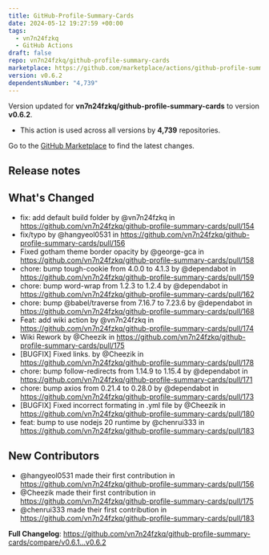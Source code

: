 ```yaml
---
title: GitHub-Profile-Summary-Cards
date: 2024-05-12 19:27:59 +00:00
tags:
  - vn7n24fzkq
  - GitHub Actions
draft: false
repo: vn7n24fzkq/github-profile-summary-cards
marketplace: https://github.com/marketplace/actions/github-profile-summary-cards
version: v0.6.2
dependentsNumber: "4,739"
---
```



Version updated for **vn7n24fzkq/github-profile-summary-cards** to version **v0.6.2**.
- This action is used across all versions by **4,739** repositories.

Go to the [GitHub Marketplace](https://github.com/marketplace/actions/github-profile-summary-cards) to find the latest changes.

## Release notes

## What's Changed
* fix: add default build folder by @vn7n24fzkq in https://github.com/vn7n24fzkq/github-profile-summary-cards/pull/154
* fix/typo by @hangyeol0531 in https://github.com/vn7n24fzkq/github-profile-summary-cards/pull/156
* Fixed gotham theme border opacity by @george-gca in https://github.com/vn7n24fzkq/github-profile-summary-cards/pull/158
* chore: bump tough-cookie from 4.0.0 to 4.1.3 by @dependabot in https://github.com/vn7n24fzkq/github-profile-summary-cards/pull/159
* chore: bump word-wrap from 1.2.3 to 1.2.4 by @dependabot in https://github.com/vn7n24fzkq/github-profile-summary-cards/pull/162
* chore: bump @babel/traverse from 7.16.7 to 7.23.6 by @dependabot in https://github.com/vn7n24fzkq/github-profile-summary-cards/pull/168
* Feat: add wiki action by @vn7n24fzkq in https://github.com/vn7n24fzkq/github-profile-summary-cards/pull/174
* Wiki Rework by @Cheezik in https://github.com/vn7n24fzkq/github-profile-summary-cards/pull/175
* [BUGFIX] Fixed links.  by @Cheezik in https://github.com/vn7n24fzkq/github-profile-summary-cards/pull/178
* chore: bump follow-redirects from 1.14.9 to 1.15.4 by @dependabot in https://github.com/vn7n24fzkq/github-profile-summary-cards/pull/171
* chore: bump axios from 0.21.4 to 0.28.0 by @dependabot in https://github.com/vn7n24fzkq/github-profile-summary-cards/pull/173
* [BUGFIX] Fixed incorrect formating in .yml file by @Cheezik in https://github.com/vn7n24fzkq/github-profile-summary-cards/pull/180
* feat: bump to use nodejs 20 runtime by @chenrui333 in https://github.com/vn7n24fzkq/github-profile-summary-cards/pull/183

## New Contributors
* @hangyeol0531 made their first contribution in https://github.com/vn7n24fzkq/github-profile-summary-cards/pull/156
* @Cheezik made their first contribution in https://github.com/vn7n24fzkq/github-profile-summary-cards/pull/175
* @chenrui333 made their first contribution in https://github.com/vn7n24fzkq/github-profile-summary-cards/pull/183

**Full Changelog**: https://github.com/vn7n24fzkq/github-profile-summary-cards/compare/v0.6.1...v0.6.2
